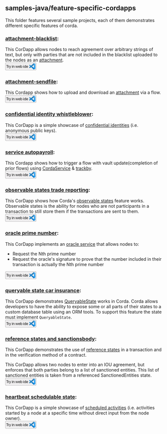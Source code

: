 ## samples-java/feature-specific-cordapps

This folder features several sample projects, each of them demonstrates different specific features of corda.

### [attachment-blacklist](./attachment-blacklist):
This CorDapp allows nodes to reach agreement over arbitrary strings of text, but only with parties that are not included in the blacklist uploaded to the nodes as an [attachment](https://training.corda.net/corda-details/attachments/).  
[<img src="../webIDE.png" height=25 />](https://ide.corda.net/?folder=/home/coder/samples-java/Features/attachment-blacklist)

### [attachment-sendfile](./attachment-sendfile):
This Cordapp shows how to upload and download an [attachment](https://training.corda.net/corda-details/attachments/) via a flow.  
[<img src="../webIDE.png" height=25 />](https://ide.corda.net/?folder=/home/coder/samples-java/Features/attachment-sendfile)

### [confidential identity whistleblower](./confidentialidentity-whistleblower):
This CorDapp is a simple showcase of [confidential identities](https://docs.corda.net/docs/corda-os/api-identity.html#confidential-identities) (i.e. anonymous public keys).  
[<img src="../webIDE.png" height=25 />](https://ide.corda.net/?folder=/home/coder/samples-java/Features/confidentialidentity-whistleblower)

### [service autopayroll](./cordaservice-autopayroll):
This Cordapp shows how to trigger a flow with vault update(completion of prior flows) using [CordaService](https://training.corda.net/corda-details/automation/#services) & [trackby](https://training.corda.net/corda-details/automation-solution/#track-and-notify).  
[<img src="../webIDE.png" height=25 />](https://ide.corda.net/?folder=/home/coder/samples-java/Features/cordaservice-autopayroll)

### [observable states trade reporting](./observablestates-tradereporting):
This CorDapp shows how Corda's [observable states](https://docs.corda.net/docs/corda-os/4.4/tutorial-observer-nodes.html#observer-nodes) feature works. Observable states is the ability for nodes who are not participants in a transaction to still store them if the transactions are sent to them.  
[<img src="../webIDE.png" height=25 />](https://ide.corda.net/?folder=/home/coder/samples-java/Features/observablestates-tradereporting)

### [oracle prime number](./oracle-primenumber):
This CorDapp implements an [oracle service](https://training.corda.net/corda-details/oracles) that allows nodes to:

* Request the Nth prime number
* Request the oracle's signature to prove that the number included in their transaction is actually the Nth prime number  

[<img src="../webIDE.png" height=25 />](https://ide.corda.net/?folder=/home/coder/samples-java/Features/oracle-primenumber)

### [queryable state car insurance](./queryablestate-carinsurance):
This CorDapp demonstrates [QueryableState](https://docs.corda.net/docs/corda-os/api-persistence.html) works in Corda. Corda allows developers to have the ability to expose some or all parts of their states to a custom database table using an ORM tools. To support this feature the state must implement `QueryableState`.  
[<img src="../webIDE.png" height=25 />](https://ide.corda.net/?folder=/home/coder/samples-java/Features/queryablestate-carinsurance)

### [reference states and sanctionsbody](./referencestates-sanctionsbody):
This CorDapp demonstrates the use of [reference states](https://training.corda.net/corda-details/reference-states/) in a transaction and in the verification method of a contract.

This CorDapp allows two nodes to enter into an IOU agreement, but enforces that both parties belong to a list of sanctioned entities. This list of sanctioned entities is taken from a referenced SanctionedEntities state.  
[<img src="../webIDE.png" height=25 />](https://ide.corda.net/?folder=/home/coder/samples-java/Features/referencestates-sanctionsbody)

### [heartbeat schedulable state](./schedulablestate-heartbeat):
This CorDapp is a simple showcase of [scheduled activities](https://docs.corda.net/docs/corda-os/event-scheduling.html#how-to-implement-scheduled-events) (i.e. activities started by a node at a specific time without direct input from the node owner).  
[<img src="../webIDE.png" height=25 />](https://ide.corda.net/?folder=/home/coder/samples-java/Features/schedulablestate-heartbeat)

